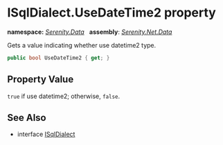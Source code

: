 # ISqlDialect.UseDateTime2 property
**namespace:** *[Serenity.Data](../../README.md#serenity.data-namespace)*   **assembly**: *[Serenity.Net.Data](../../README.md)*

Gets a value indicating whether use datetime2 type.

```csharp
public bool UseDateTime2 { get; }
```

## Property Value

`true` if use datetime2; otherwise, `false`.

## See Also

* interface [ISqlDialect](../ISqlDialect.md)